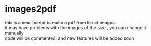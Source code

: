 # images2pdf
this is a small script to make a pdf from list of images.  
it may have problems with the images of the size , you can change it manually  
code will be commented, and new features will be added soon  
